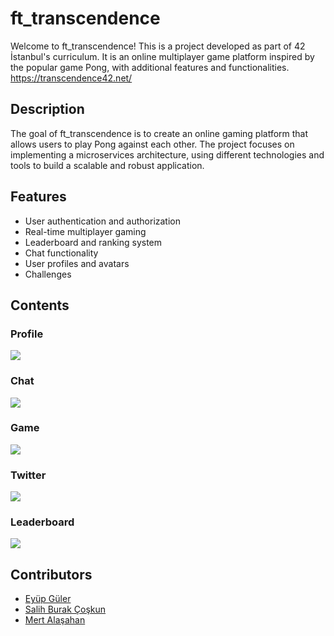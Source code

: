 # ft_transcendence

Welcome to ft_transcendence! This is a project developed as part of 42 İstanbul's curriculum. It is an online multiplayer game platform inspired by the popular game Pong, with additional features and functionalities.
https://transcendence42.net/

## Description

The goal of ft_transcendence is to create an online gaming platform that allows users to play Pong against each other. The project focuses on implementing a microservices architecture, using different technologies and tools to build a scalable and robust application.

## Features

- User authentication and authorization
- Real-time multiplayer gaming
- Leaderboard and ranking system
- Chat functionality
- User profiles and avatars
- Challenges
## Contents
### Profile
  <img src="https://github.com/csalihburak/test/blob/main/content/profile.gif"></img>
### Chat
  <img src="https://github.com/csalihburak/test/blob/main/content/chat.gif"></img>
### Game
  <img src="https://github.com/csalihburak/test/blob/main/content/game.gif"></img> 
### Twitter
  <img src="https://github.com/csalihburak/test/blob/main/content/twitter.gif"></img>
### Leaderboard
  <img src="https://github.com/csalihburak/test/blob/main/content/leaderboard.gif"></img>
## Contributors
- [Eyüp Güler](https://github.com/egulerr)
- [Salih Burak Çoşkun](https://github.com/csalihburak)
- [Mert Alaşahan](https://github.com/mertflixs)
